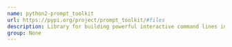 ```yaml
---
name: python2-prompt_toolkit
url: https://pypi.org/project/prompt_toolkit/#files
description: Library for building powerful interactive command lines in Python.
group: None
---
```

